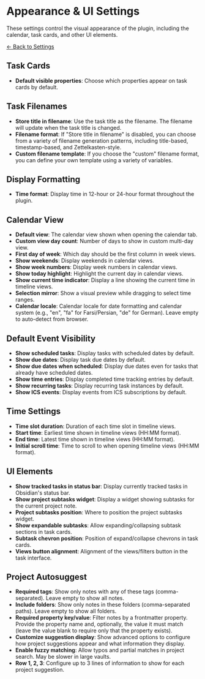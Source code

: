 
# Appearance & UI Settings

These settings control the visual appearance of the plugin, including the calendar, task cards, and other UI elements.

[← Back to Settings](../settings.md)

## Task Cards

- **Default visible properties**: Choose which properties appear on task cards by default.

## Task Filenames

- **Store title in filename**: Use the task title as the filename. The filename will update when the task title is changed.
- **Filename format**: If "Store title in filename" is disabled, you can choose from a variety of filename generation patterns, including title-based, timestamp-based, and Zettelkasten-style.
- **Custom filename template**: If you choose the "custom" filename format, you can define your own template using a variety of variables.

## Display Formatting

- **Time format**: Display time in 12-hour or 24-hour format throughout the plugin.

## Calendar View

- **Default view**: The calendar view shown when opening the calendar tab.
- **Custom view day count**: Number of days to show in custom multi-day view.
- **First day of week**: Which day should be the first column in week views.
- **Show weekends**: Display weekends in calendar views.
- **Show week numbers**: Display week numbers in calendar views.
- **Show today highlight**: Highlight the current day in calendar views.
- **Show current time indicator**: Display a line showing the current time in timeline views.
- **Selection mirror**: Show a visual preview while dragging to select time ranges.
- **Calendar locale**: Calendar locale for date formatting and calendar system (e.g., "en", "fa" for Farsi/Persian, "de" for German). Leave empty to auto-detect from browser.

## Default Event Visibility

- **Show scheduled tasks**: Display tasks with scheduled dates by default.
- **Show due dates**: Display task due dates by default.
- **Show due dates when scheduled**: Display due dates even for tasks that already have scheduled dates.
- **Show time entries**: Display completed time tracking entries by default.
- **Show recurring tasks**: Display recurring task instances by default.
- **Show ICS events**: Display events from ICS subscriptions by default.


## Time Settings

- **Time slot duration**: Duration of each time slot in timeline views.
- **Start time**: Earliest time shown in timeline views (HH:MM format).
- **End time**: Latest time shown in timeline views (HH:MM format).
- **Initial scroll time**: Time to scroll to when opening timeline views (HH:MM format).

## UI Elements

- **Show tracked tasks in status bar**: Display currently tracked tasks in Obsidian's status bar.
- **Show project subtasks widget**: Display a widget showing subtasks for the current project note.
- **Project subtasks position**: Where to position the project subtasks widget.
- **Show expandable subtasks**: Allow expanding/collapsing subtask sections in task cards.
- **Subtask chevron position**: Position of expand/collapse chevrons in task cards.
- **Views button alignment**: Alignment of the views/filters button in the task interface.

## Project Autosuggest

- **Required tags**: Show only notes with any of these tags (comma-separated). Leave empty to show all notes.
- **Include folders**: Show only notes in these folders (comma-separated paths). Leave empty to show all folders.
- **Required property key/value**: Filter notes by a frontmatter property. Provide the property name and, optionally, the value it must match (leave the value blank to require only that the property exists).
- **Customize suggestion display**: Show advanced options to configure how project suggestions appear and what information they display.
- **Enable fuzzy matching**: Allow typos and partial matches in project search. May be slower in large vaults.
- **Row 1, 2, 3**: Configure up to 3 lines of information to show for each project suggestion.
